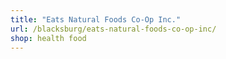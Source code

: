 ```yaml
---
title: "Eats Natural Foods Co-Op Inc."
url: /blacksburg/eats-natural-foods-co-op-inc/
shop: health food
---
```

